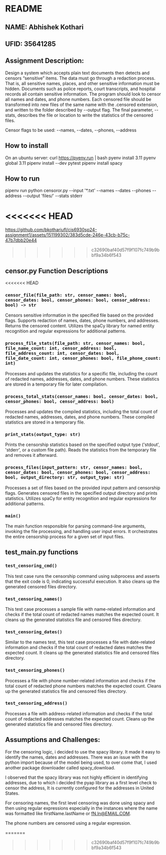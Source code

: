 # README

## NAME: Abhishek Kothari
## UFID: 35641285


## Assignment Description:
Design a system which accepts plain text documents then detects and censors “sensitive” items. The data must go through a redaction process. That is, all sensitive names, places, and other sensitive information must be hidden. Documents such as police reports, court transcripts, and hospital records all contain sensitive information. The program should look to censor all names and dates, and phone numbers. Each censored file should be transformed into new files of the same name with the .censored extension, and written to the folder described by --output flag. The final parameter, --stats, describes the file or location to write the statistics of the censored files. 

Censor flags to be used: --names, --dates, --phones, --address 




## How to install
On an ubuntu server: 
curl https://pyenv.run | bash
pyenv install 3.11
pyenv global 3.11
pipenv install --dev pytest
pipenv install spacy


## How to run
pipenv run python censoror.py --input '*.txt' --names --dates --phones --address --output 'files/' --stats stderr


<<<<<<< HEAD
=======
https://github.com/bkothariufl/cis6930sp24-assignment1/assets/151199302/383d5cde-246e-43cb-b75c-47b7dbb20e44
>>>>>>> c32690baf40d57f9f107fc749b9bbf9a34b6f543



## censor.py Function Descriptions
<<<<<<< HEAD

### `censor_file(file_path: str, censor_names: bool, censor_dates: bool, censor_phones: bool, censor_address: bool) -> str`

Censors sensitive information in the specified file based on the provided flags. Supports redaction of names, dates, phone numbers, and addresses. Returns the censored content. Utilizes the spaCy library for named entity recognition and regular expressions for additional patterns.

### `process_file_stats(file_path: str, censor_names: bool, file_name_count: int, censor_address: bool, file_address_count: int, censor_dates: bool, file_date_count: int, censor_phones: bool, file_phone_count: int)`

Processes and updates the statistics for a specific file, including the count of redacted names, addresses, dates, and phone numbers. These statistics are stored in a temporary file for later compilation.

### `process_total_stats(censor_names: bool, censor_dates: bool, censor_phones: bool, censor_address: bool)`

Processes and updates the compiled statistics, including the total count of redacted names, addresses, dates, and phone numbers. These compiled statistics are stored in a temporary file.

### `print_stats(output_type: str)`

Prints the censorship statistics based on the specified output type ('stdout', 'stderr', or a custom file path). Reads the statistics from the temporary file and removes it afterward.

### `process_files(input_pattern: str, censor_names: bool, censor_dates: bool, censor_phones: bool, censor_address: bool, output_directory: str, output_type: str)`

Processes a set of files based on the provided input pattern and censorship flags. Generates censored files in the specified output directory and prints statistics. Utilizes spaCy for entity recognition and regular expressions for additional patterns.

### `main()`

The main function responsible for parsing command-line arguments, invoking the file processing, and handling user input errors. It orchestrates the entire censorship process for a given set of input files.

## test_main.py functions

### `test_censoring_cmd()`
This test case runs the censorship command using subprocess and asserts that the exit code is 0, indicating successful execution. It also cleans up the generated censored files directory.

### `test_censoring_names()`
This test case processes a sample file with name-related information and checks if the total count of redacted names matches the expected count. It cleans up the generated statistics file and censored files directory.

### `test_censoring_dates()`
Similar to the names test, this test case processes a file with date-related information and checks if the total count of redacted dates matches the expected count. It cleans up the generated statistics file and censored files directory.

### `test_censoring_phones()`
Processes a file with phone number-related information and checks if the total count of redacted phone numbers matches the expected count. Cleans up the generated statistics file and censored files directory.

### `test_censoring_address()`
Processes a file with address-related information and checks if the total count of redacted addresses matches the expected count. Cleans up the generated statistics file and censored files directory.


## Assumptions and Challenges: 

For the censoring logic, i decided to use the spacy library. It made it easy to identify the names,  dates and addresses. There was an issue with the python import because of the model being used, to over come that, I used another package downloader called spacy_download.


I observed that the spacy library was not highly efficient in identifying addresses, due to which i decided the pyap library as a first level check to censor the address, It is currently configured for the addresses in United States. 

For censoring names, the first level censoring was done using spacy and then using regular expressions especially in the instances where the name was formatted like firstName.lastName or fN.ln@EMAIL.COM. 

The phone numbers are censored using a regular expression.

=======
>>>>>>> c32690baf40d57f9f107fc749b9bbf9a34b6f543
